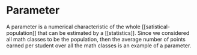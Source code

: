 # Parameter

A parameter is a numerical characteristic of the whole [[satistical-population]]
that can be estimated by a [[statistics]]. Since we considered all math classes
to be the population, then the average number of points earned per student over
all the math classes is an example of a parameter.


